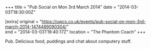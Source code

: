 +++
title = "Pub Social on Mon 3rd March 2014"
date = "2014-03-03T18:30:00Z"

[extra]
original = "https://uwcs.co.uk/events/pub-social-on-mon-3rd-march-2014-1474489090304/"    
end = "2014-03-03T19:40:17Z"
location = "The Phantom Coach"
+++

Pub. Delicious food, puddings and chat about computery stuff.

